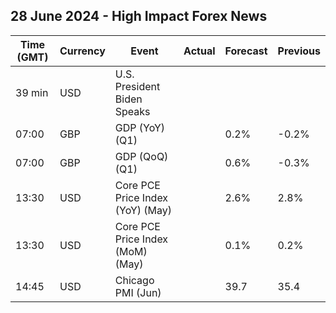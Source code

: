 ## 28 June 2024 - High Impact Forex News

| Time (GMT) | Currency | Event | Actual | Forecast | Previous |
|------|----------|-------|--------|----------|----------|
| 39 min | USD | U.S. President Biden Speaks |  |  |  |
| 07:00 | GBP | GDP (YoY) (Q1) |  | 0.2% | -0.2% |
| 07:00 | GBP | GDP (QoQ) (Q1) |  | 0.6% | -0.3% |
| 13:30 | USD | Core PCE Price Index (YoY) (May) |  | 2.6% | 2.8% |
| 13:30 | USD | Core PCE Price Index (MoM) (May) |  | 0.1% | 0.2% |
| 14:45 | USD | Chicago PMI (Jun) |  | 39.7 | 35.4 |
